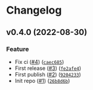 # Changelog

<!--next-version-placeholder-->

## v0.4.0 (2022-08-30)
### Feature
* Fix ci ([#4](https://github.com/Bluetooth-Devices/sensorpro-ble/issues/4)) ([`caec685`](https://github.com/Bluetooth-Devices/sensorpro-ble/commit/caec685ea5c92295e20cc23f917ead5d23f7bfb8))
* First release ([#3](https://github.com/Bluetooth-Devices/sensorpro-ble/issues/3)) ([`fe2afe4`](https://github.com/Bluetooth-Devices/sensorpro-ble/commit/fe2afe465232c8cad6d3822746bab0766c2feb99))
* First publish ([#2](https://github.com/Bluetooth-Devices/sensorpro-ble/issues/2)) ([`9204233`](https://github.com/Bluetooth-Devices/sensorpro-ble/commit/92042336ef15c6653b5214c6de30e2635db34cec))
* Init repo ([#1](https://github.com/Bluetooth-Devices/sensorpro-ble/issues/1)) ([`26b8d6b`](https://github.com/Bluetooth-Devices/sensorpro-ble/commit/26b8d6b8faa0fe0ff08da49e2ebf7ca653dbd8bb))
